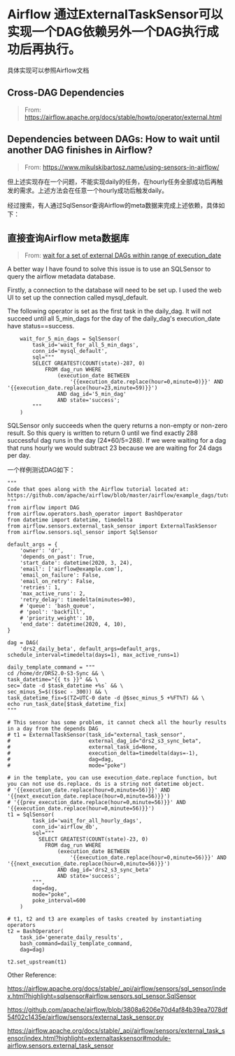 # Airflow 通过ExternalTaskSensor可以实现一个DAG依赖另外一个DAG执行成功后再执行。

具体实现可以参照Airflow文档

## Cross-DAG Dependencies

> From: https://airflow.apache.org/docs/stable/howto/operator/external.html


## Dependencies between DAGs: How to wait until another DAG finishes in Airflow?

> From: https://www.mikulskibartosz.name/using-sensors-in-airflow/

但上述实现存在一个问题，不能实现daily的任务，在hourly任务全部成功后再触发的需求。上述方法会在任意一个hourly成功后触发daily。

经过搜索，有人通过SqlSensor查询Airflow的meta数据来完成上述依赖，具体如下：

## 直接查询Airflow meta数据库

> From: [wait for a set of external DAGs within range of execution_date](https://stackoverflow.com/questions/47840770/wait-for-a-set-of-external-dags-within-range-of-execution-date)


A better way I have found to solve this issue is to use an SQLSensor to query the airflow metadata database.

Firstly, a connection to the database will need to be set up. I used the web UI to set up the connection called mysql_default.

The following operator is set as the first task in the daily_dag. It will not succeed until all 5_min_dags for the day of the daily_dag's execution_date have status==success.

```
    wait_for_5_min_dags = SqlSensor(
        task_id='wait_for_all_5_min_dags',
        conn_id='mysql_default',
        sql="""
        SELECT GREATEST(COUNT(state)-287, 0)
            FROM dag_run WHERE
                (execution_date BETWEEN
                    '{{execution_date.replace(hour=0,minute=0)}}' AND '{{execution_date.replace(hour=23,minute=59)}}')
                AND dag_id='5_min_dag'
                AND state='success';
        """
    )
```

SQLSensor only succeeds when the query returns a non-empty or non-zero result. So this query is written to return 0 until we find exactly 288 successful dag runs in the day (24*60/5=288). If we were waiting for a dag that runs hourly we would subtract 23 because we are waiting for 24 dags per day.

一个样例测试DAG如下：

```
"""
Code that goes along with the Airflow tutorial located at:
https://github.com/apache/airflow/blob/master/airflow/example_dags/tutorial.py
"""
from airflow import DAG
from airflow.operators.bash_operator import BashOperator
from datetime import datetime, timedelta
from airflow.sensors.external_task_sensor import ExternalTaskSensor
from airflow.sensors.sql_sensor import SqlSensor

default_args = {
    'owner': 'dr',
    'depends_on_past': True,
    'start_date': datetime(2020, 3, 24),
    'email': ['airflow@example.com'],
    'email_on_failure': False,
    'email_on_retry': False,
    'retries': 1,
    'max_active_runs': 2,
    'retry_delay': timedelta(minutes=90),
    # 'queue': 'bash_queue',
    # 'pool': 'backfill',
    # 'priority_weight': 10,
    'end_date': datetime(2020, 4, 10),
}

dag = DAG(
    'drs2_daily_beta', default_args=default_args, schedule_interval=timedelta(days=1), max_active_runs=1)

daily_template_command = """
cd /home/dr/DRS2.0-S3-Sync && \
task_datetime="{{ ts }}" && \
sec=`date -d $task_datetime +%s` && \
sec_minus_5=$(($sec - 300)) && \
task_datetime_fix=$(TZ=UTC-0 date -d @$sec_minus_5 +%FT%T) && \
echo run_task_date[$task_datetime_fix]
"""

# This sensor has some problem, it cannot check all the hourly results in a day from the depends DAG
# t1 = ExternalTaskSensor(task_id="external_task_sensor",
#                         external_dag_id="drs2_s3_sync_beta",
#                         external_task_id=None,
#                         execution_delta=timedelta(days=-1),
#                         dag=dag,
#                         mode="poke")

# in the template, you can use execution_date.replace function, but you can not use ds.replace. ds is a string not datetime object.
# '{{execution_date.replace(hour=0,minute=56)}}' AND '{{next_execution_date.replace(hour=0,minute=56)}}')
# '{{prev_execution_date.replace(hour=0,minute=56)}}' AND '{{execution_date.replace(hour=0,minute=56)}}')
t1 = SqlSensor(
        task_id='wait_for_all_hourly_dags',
        conn_id='airflow_db',
        sql="""
          SELECT GREATEST(COUNT(state)-23, 0)
            FROM dag_run WHERE
                (execution_date BETWEEN
                    '{{execution_date.replace(hour=0,minute=56)}}' AND '{{next_execution_date.replace(hour=0,minute=56)}}')
                AND dag_id='drs2_s3_sync_beta'
                AND state='success';
        """,
        dag=dag,
        mode="poke",
        poke_interval=600
    )

# t1, t2 and t3 are examples of tasks created by instantiating operators
t2 = BashOperator(
    task_id='generate_daily_results',
    bash_command=daily_template_command,
    dag=dag)

t2.set_upstream(t1)

```

Other Reference:

https://airflow.apache.org/docs/stable/_api/airflow/sensors/sql_sensor/index.html?highlight=sqlsensor#airflow.sensors.sql_sensor.SqlSensor

https://github.com/apache/airflow/blob/3808a6206e70d4af84b39ea7078df54f02c1435e/airflow/sensors/external_task_sensor.py

https://airflow.apache.org/docs/stable/_api/airflow/sensors/external_task_sensor/index.html?highlight=externaltasksensor#module-airflow.sensors.external_task_sensor
